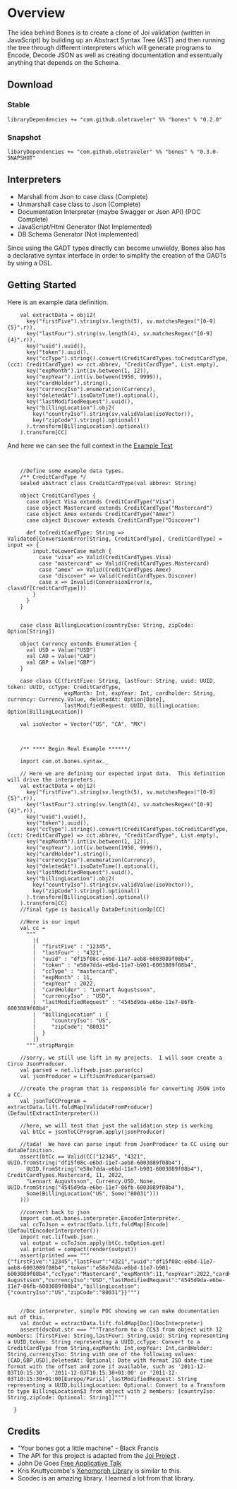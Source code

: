 # Overview

The idea behind Bones is to create a clone of Joi validation (written in JavaScript) by building up an 
Abstract Syntax Tree (AST) and then running the tree through different interpreters which will
generate programs to Encode, Decode JSON as well as creating documentation and essentually anything 
that depends on the Schema.

## Download

### Stable
```libraryDependencies += "com.github.oletraveler" %% "bones" % "0.2.0"```

### Snapshot
```libaryDependencies += "com.github.oletraveler" %% "bones" % "0.3.0-SNAPSHOT"```

## Interpreters

* Marshall from Json to case class (Complete)
* Unmarshall case class to Json (Complete)
* Documentation Interpreter (maybe Swagger or Json API) (POC Complete)
* JavaScript/Html Generator (Not Implemented)
* DB Schema Generator (Not Implemented)

Since using the GADT types directly can become unwieldy, Bones also has a declarative syntax interface in order to 
simplify the creation of the GADTs by using a DSL.

## Getting Started

Here is an example data definition.

```$scala
    val extractData = obj12(
      key("firstFive").string(sv.length(5), sv.matchesRegex("[0-9]{5}".r)),
      key("lastFour").string(sv.length(4), sv.matchesRegex("[0-9]{4}".r)),
      key("uuid").uuid(),
      key("token").uuid(),
      key("ccType").string().convert(CreditCardTypes.toCreditCardType, (cct: CreditCardType) => cct.abbrev, "CreditCardType", List.empty),
      key("expMonth").int(iv.between(1, 12)),
      key("expYear").int(iv.between(1950, 9999)),
      key("cardHolder").string(),
      key("currencyIso").enumeration(Currency),
      key("deletedAt").isoDateTime().optional(),
      key("lastModifiedRequest").uuid(),
      key("billingLocation").obj2(
        key("countryIso").string(sv.validValue(isoVector)),
        key("zipCode").string().optional()
      ).transform[BillingLocation].optional()
    ).transform[CC]
``` 

And here we can see the full context in the [Example Test](src/test/scala/com/ot/bones/ValidationTest.scala)

```$scala


    //Define some example data types.
    /** CreditCardType */
    sealed abstract class CreditCardType(val abbrev: String)

    object CreditCardTypes {
      case object Visa extends CreditCardType("Visa")
      case object Mastercard extends CreditCardType("Mastercard")
      case object Amex extends CreditCardType("Amex")
      case object Discover extends CreditCardType("Discover")

      def toCreditCardType: String => Validated[ConversionError[String, CreditCardType], CreditCardType] = input => {
        input.toLowerCase match {
          case "visa" => Valid(CreditCardTypes.Visa)
          case "mastercard" => Valid(CreditCardTypes.Mastercard)
          case "amex" => Valid(CreditCardTypes.Amex)
          case "discover" => Valid(CreditCardTypes.Discover)
          case x => Invalid(ConversionError(x, classOf[CreditCardType]))
        }
      }
    }


    case class BillingLocation(countryIso: String, zipCode: Option[String])

    object Currency extends Enumeration {
      val USD = Value("USD")
      val CAD = Value("CAD")
      val GBP = Value("GBP")
    }

    case class CC(firstFive: String, lastFour: String, uuid: UUID, token: UUID, ccType: CreditCardType,
                  expMonth: Int, expYear: Int, cardholder: String, currency: Currency.Value, deletedAt: Option[Date],
                  lastModifiedRequest: UUID, billingLocation: Option[BillingLocation])

    val isoVector = Vector("US", "CA", "MX")



    /** **** Begin Real Example ******/

    import com.ot.bones.syntax._

    // Here we are defining our expected input data.  This definition will drive the interpreters.
    val extractData = obj12(
      key("firstFive").string(sv.length(5), sv.matchesRegex("[0-9]{5}".r)),
      key("lastFour").string(sv.length(4), sv.matchesRegex("[0-9]{4}".r)),
      key("uuid").uuid(),
      key("token").uuid(),
      key("ccType").string().convert(CreditCardTypes.toCreditCardType, (cct: CreditCardType) => cct.abbrev, "CreditCardType", List.empty),
      key("expMonth").int(iv.between(1, 12)),
      key("expYear").int(iv.between(1950, 9999)),
      key("cardHolder").string(),
      key("currencyIso").enumeration(Currency),
      key("deletedAt").isoDateTime().optional(),
      key("lastModifiedRequest").uuid(),
      key("billingLocation").obj2(
        key("countryIso").string(sv.validValue(isoVector)),
        key("zipCode").string().optional()
      ).transform[BillingLocation].optional()
    ).transform[CC]
    //final type is basically DataDefinitionOp[CC]

    //Here is our input
    val cc =
      """
        |{
        |  "firstFive" : "12345",
        |  "lastFour" : "4321",
        |  "uuid" : "df15f08c-e6bd-11e7-aeb8-6003089f08b4",
        |  "token" : "e58e7dda-e6bd-11e7-b901-6003089f08b4",
        |  "ccType" : "mastercard",
        |  "expMonth" : 11,
        |  "expYear" : 2022,
        |  "cardHolder" : "Lennart Augustsson",
        |  "currencyIso" : "USD",
        |  "lastModifiedRequest" : "4545d9da-e6be-11e7-86fb-6003089f08b4",
        |  "billingLocation" : {
        |     "countryIso": "US",
        |     "zipCode": "80031"
        |  }
        |}
      """.stripMargin

    //sorry, we still use lift in my projects.  I will soon create a Circe JsonProducer.
    val parsed = net.liftweb.json.parse(cc)
    val jsonProducer = LiftJsonProducer(parsed)

    //create the program that is responsible for converting JSON into a CC.
    val jsonToCCProgram = extractData.lift.foldMap[ValidateFromProducer](DefaultExtractInterpreter())

    //here, we will test that just the validation step is working
    val btCc = jsonToCCProgram.apply(jsonProducer)

    //tada!  We have can parse input from JsonProducer to CC using our dataDefinition.
    assert(btCc == Valid(CC("12345", "4321", UUID.fromString("df15f08c-e6bd-11e7-aeb8-6003089f08b4"),
      UUID.fromString("e58e7dda-e6bd-11e7-b901-6003089f08b4"), CreditCardTypes.Mastercard, 11, 2022,
      "Lennart Augustsson", Currency.USD, None, UUID.fromString("4545d9da-e6be-11e7-86fb-6003089f08b4"),
      Some(BillingLocation("US", Some("80031")))
    )))

    //convert back to json
    import com.ot.bones.interpreter.EncoderInterpreter._
    val ccToJson = extractData.lift.foldMap[Encode](DefaultEncoderInterpreter())
    import net.liftweb.json._
    val output = ccToJson.apply(btCc.toOption.get)
    val printed = compact(render(output))
    assert(printed === """{"firstFive":"12345","lastFour":"4321","uuid":"df15f08c-e6bd-11e7-aeb8-6003089f08b4","token":"e58e7dda-e6bd-11e7-b901-6003089f08b4","ccType":"Mastercard","expMonth":11,"expYear":2022,"cardHolder":"Lennart Augustsson","currencyIso":"USD","lastModifiedRequest":"4545d9da-e6be-11e7-86fb-6003089f08b4","billingLocation":{"countryIso":"US","zipCode":"80031"}}""")


    //Doc interpreter, simple POC showing we can make documentation out of this.
    val docOut = extractData.lift.foldMap[Doc](DocInterpreter)
    assert(docOut.str === """Transform to a CC$3 from object with 12 members: [firstFive: String,lastFour: String,uuid: String representing a UUID,token: String representing a UUID,ccType: Convert to a CreditCardType from String,expMonth: Int,expYear: Int,cardHolder: String,currencyIso: String with one of the following values: [CAD,GBP,USD],deletedAt: Optional: Date with format ISO date-time format with the offset and zone if available, such as '2011-12-03T10:15:30', '2011-12-03T10:15:30+01:00' or '2011-12-03T10:15:30+01:00[Europe/Paris]',lastModifiedRequest: String representing a UUID,billingLocation: Optional: Convert to a Transform to type BillingLocation$3 from object with 2 members: [countryIso: String,zipCode: Optional: String]]""")

  }
```



## Credits

* "Your bones got a little machine" - Black Francis
* The API for this project is adapted from the [Joi Project](https://github.com/hapijs/joi) .
* John De Goes [Free Applicative Talk](https://www.youtube.com/watch?v=H28QqxO7Ihc)
* Kris Knuttycombe's [Xenomorph Library](https://github.com/nuttycom/xenomorph) is similar to this.
* Scodec is an amazing library.  I learned a lot from that library.

